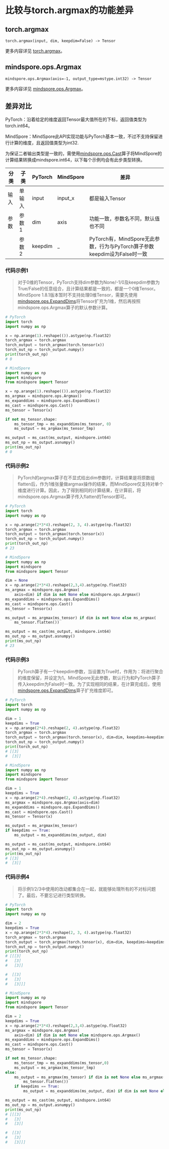 # 比较与torch.argmax的功能差异

## torch.argmax

```text
torch.argmax(input, dim, keepdim=False) -> Tensor
```

更多内容详见 [torch.argmax](https://pytorch.org/docs/1.8.1/generated/torch.argmax.html)。

## mindspore.ops.Argmax

```text
mindspore.ops.Argmax(axis=-1, output_type=mstype.int32) -> Tensor
```

更多内容详见 [mindspore.ops.Argmax](https://www.mindspore.cn/docs/zh-CN/master/api_python/ops/mindspore.ops.Argmax.html)。

## 差异对比

PyTorch：沿着给定的维度返回Tensor最大值所在的下标，返回值类型为torch.int64。

MindSpore：MindSpore此API实现功能与PyTorch基本一致，不过不支持保留进行计算的维度，且返回值类型为int32.

为保证二者输出类型是一致的，需使用[mindspore.ops.Cast](https://mindspore.cn/docs/zh-CN/master/api_python/ops/mindspore.ops.Cast.html)算子将MindSpore的计算结果转换成mindspore.int64，以下每个示例均会有此步类型转换。

| 分类 | 子类 |PyTorch | MindSpore | 差异 |
| --- | --- | --- | --- |---|
| 输入 | 单输入 | input | input_x | 都是输入Tensor |
| 参数 | 参数1 | dim | axis | 功能一致，参数名不同，默认值也不同 |
|  | 参数2 | keepdim | _ | PyTorch有，MindSpore无此参数，行为与PyTorch算子参数keepdim设为False时一致 |

### 代码示例1

> 对于0维的Tensor，PyTorch支持dim参数为None/-1/0及keepdim参数为True/False的任意组合，且计算结果都是一致的，都是一个0维Tensor。MindSpore 1.8.1版本暂时不支持处理0维Tensor，需要先使用[mindspore.ops.ExpandDims](https://mindspore.cn/docs/zh-CN/master/api_python/ops/mindspore.ops.ExpandDims.html)将Tensor扩充为1维，然后再按照mindspore.ops.Argmax算子的默认参数计算。

```python
# PyTorch
import torch
import numpy as np

x = np.arange(1).reshape(()).astype(np.float32)
torch_argmax = torch.argmax
torch_output = torch_argmax(torch.tensor(x))
torch_out_np = torch_output.numpy()
print(torch_out_np)
# 0

# MindSpore
import numpy as np
import mindspore
from mindspore import Tensor

x = np.arange(1).reshape(()).astype(np.float32)
ms_argmax = mindspore.ops.Argmax()
ms_expanddims = mindspore.ops.ExpandDims()
ms_cast = mindspore.ops.Cast()
ms_tensor = Tensor(x)

if not ms_tensor.shape:
    ms_tensor_tmp = ms_expanddims(ms_tensor, 0)
    ms_output = ms_argmax(ms_tensor_tmp)

ms_output = ms_cast(ms_output, mindspore.int64)
ms_out_np = ms_output.asnumpy()
print(ms_out_np)
# 0
```

### 代码示例2

> PyTorch的argmax算子在不显式给出dim参数时，计算结果是将原数组flatten后，作为1维张量做argmax操作的结果，而MindSpore仅支持对单个维度进行计算。因此，为了得到相同的计算结果，在计算前，将mindspore.ops.Argmax算子传入flatten的Tensor即可。

```python
# PyTorch
import torch
import numpy as np

x = np.arange(2*3*4).reshape(2, 3, 4).astype(np.float32)
torch_argmax = torch.argmax
torch_output = torch_argmax(torch.tensor(x))
torch_out_np = torch_output.numpy()
print(torch_out_np)
# 23

# MindSpore
import numpy as np
import mindspore
from mindspore import Tensor

dim = None
x = np.arange(2*3*4).reshape(2,3,4).astype(np.float32)
ms_argmax = mindspore.ops.Argmax(
    axis=dim) if dim is not None else mindspore.ops.Argmax()
ms_expanddims = mindspore.ops.ExpandDims()
ms_cast = mindspore.ops.Cast()
ms_tensor = Tensor(x)

ms_output = ms_argmax(ms_tensor) if dim is not None else ms_argmax(
    ms_tensor.flatten())

ms_output = ms_cast(ms_output, mindspore.int64)
ms_out_np = ms_output.asnumpy()
print(ms_out_np)
# 23
```

### 代码示例3

> PyTorch算子有一个keepdim参数，当设置为True时，作用为：将进行聚合的维度保留，并设定为1。MindSpore无此参数，默认行为和PyTorch算子传入keepdim为False时一致。为了实现相同的结果，在计算完成后，使用[mindspore.ops.ExpandDims](https://mindspore.cn/docs/zh-CN/master/api_python/ops/mindspore.ops.ExpandDims.html)算子扩充维度即可。

```python
# PyTorch
import torch
import numpy as np

dim = 1
keepdims = True
x = np.arange(2*4).reshape(2, 4).astype(np.float32)
torch_argmax = torch.argmax
torch_output = torch_argmax(torch.tensor(x), dim=dim, keepdims=keepdims)
torch_out_np = torch_output.numpy()
print(torch_out_np)
# [[3]
#  [3]]

# MindSpore
import numpy as np
import mindspore
from mindspore import Tensor

dim = 1
keepdims = True
x = np.arange(2*4).reshape(2, 4).astype(np.float32)
ms_argmax = mindspore.ops.Argmax(axis=dim)
ms_expanddims = mindspore.ops.ExpandDims()
ms_cast = mindspore.ops.Cast()
ms_tensor = Tensor(x)

ms_output = ms_argmax(ms_tensor)
if keepdims == True:
    ms_output = ms_expanddims(ms_output, dim)

ms_output = ms_cast(ms_output, mindspore.int64)
ms_out_np = ms_output.asnumpy()
print(ms_out_np)
# [[3]
#  [3]]
```

### 代码示例4

> 将示例1/2/3中使用的改动都集合在一起，就能够处理所有的不对标问题了。最后，不要忘记进行类型转换。

```python
# PyTorch
import torch
import numpy as np

dim = 2
keepdims = True
x = np.arange(2*3*4).reshape(2, 3, 4).astype(np.float32)
torch_argmax = torch.argmax
torch_output = torch_argmax(torch.tensor(x), dim=dim, keepdims=keepdims)
torch_out_np = torch_output.numpy()
print(torch_out_np)
# [[[3]
#   [3]
#   [3]]

#  [[3]
#   [3]
#   [3]]]

# MindSpore
import numpy as np
import mindspore
from mindspore import Tensor

dim = 2
keepdims = True
x = np.arange(2*3*4).reshape(2,3,4).astype(np.float32)
ms_argmax = mindspore.ops.Argmax(
    axis=dim) if dim is not None else mindspore.ops.Argmax()
ms_expanddims = mindspore.ops.ExpandDims()
ms_cast = mindspore.ops.Cast()
ms_tensor = Tensor(x)

if not ms_tensor.shape:
    ms_tensor_tmp = ms_expanddims(ms_tensor,0)
    ms_output = ms_argmax(ms_tensor_tmp)
else:
    ms_output = ms_argmax(ms_tensor) if dim is not None else ms_argmax(
        ms_tensor.flatten())
    if keepdims == True:
        ms_output = ms_expanddims(ms_output, dim) if dim is not None else ms_output

ms_output = ms_cast(ms_output, mindspore.int64)
ms_out_np = ms_output.asnumpy()
print(ms_out_np)
# [[[3]
#   [3]
#   [3]]

#  [[3]
#   [3]
#   [3]]]
```
